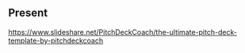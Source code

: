 ## Present

https://www.slideshare.net/PitchDeckCoach/the-ultimate-pitch-deck-template-by-pitchdeckcoach
